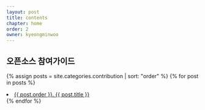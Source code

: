 ```yaml
---
layout: post
title: contents
chapter: home
order: 2
owner: kyeongminwoo
---
```


## 오픈소스 참여가이드

{% assign posts = site.categories.contribution | sort: "order" %}
{% for post in posts %}
  <li><a href="{{ post.url }}"> {{ post.order }}. {{ post.title }}</a></li>
{% endfor %}
